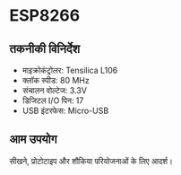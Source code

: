 # ESP8266

## तकनीकी विनिर्देश

- माइक्रोकंट्रोलर: Tensilica L106
- क्लॉक स्पीड: 80 MHz
- संचालन वोल्टेज: 3.3V
- डिजिटल I/O पिन: 17
- USB इंटरफेस: Micro-USB

## आम उपयोग

सीखने, प्रोटोटाइप और शौकिया परियोजनाओं के लिए आदर्श।
